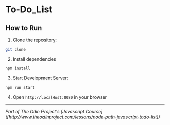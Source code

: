 # To-Do_List

## How to Run
1. Clone the repository:
```bash
git clone 
```

2. Install dependencies
```bash
npm install
```

3. Start Development Server:
```bash
npm run start
```

4. Open `http://localHost:8080` in your browser

---

*Part of The Odin Project's [Javascript Course]
([http://www.theodinproject.com/lessons/node-path-javascript-todo-list])*